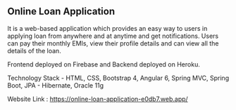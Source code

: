 ## Online Loan Application

It is a web-based application which provides an easy way to users in applying loan from anywhere and at anytime and get notifications. Users can pay their monthly EMIs, view their profile details and can view all the details of the loan.

Frontend deployed on Firebase and Backend deployed on Heroku.

Technology Stack - HTML, CSS, Bootstrap 4, Angular 6, Spring MVC, Spring Boot, JPA - Hibernate, Oracle 11g

Website Link : https://online-loan-application-e0db7.web.app/



